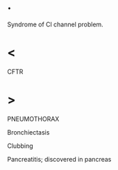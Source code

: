 # .

Syndrome of Cl channel problem.

# <

CFTR

# >

PNEUMOTHORAX

Bronchiectasis

Clubbing

Pancreatitis; discovered in pancreas
